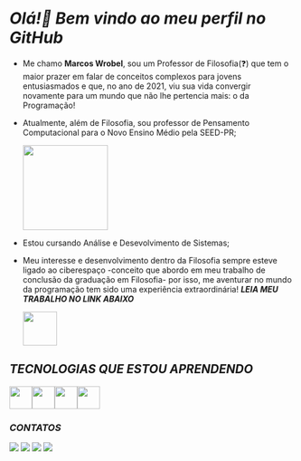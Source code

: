 # _Olá!👋  Bem vindo ao meu perfil no GitHub_

- Me chamo **Marcos Wrobel**, sou um Professor de Filosofia(:question:) que tem o maior prazer em falar de conceitos complexos para jovens entusiasmados e que, no ano de 2021, viu sua vida convergir novamente para um mundo que não lhe pertencia mais: o da Programação! 
- Atualmente, além de Filosofia, sou professor de Pensamento Computacional para o Novo Ensino Médio pela SEED-PR;

     <img src="https://media1.giphy.com/media/lQPHNPMPZ7tcIwseGn/giphy.gif?cid=790b76114456e9ecd407d055fdcb29d9fb252a3bcf897b99&rid=giphy.gif&ct=g" width=150 height=150 />

- Estou cursando Análise e Desevolvimento de Sistemas;
- Meu interesse e desenvolvimento dentro da Filosofia sempre esteve ligado ao ciberespaço -conceito que abordo em meu trabalho de conclusão da graduação em Filosofia- por isso, me aventurar no mundo da programação tem sido uma experiência extraordinária! **_LEIA MEU TRABALHO NO LINK ABAIXO_** 

     <a href="https://drive.google.com/file/d/1EfFEMddqmj14ZJf8XNDLo7F1-2-8VT1b/view?usp=sharing" target="_blank"><img src="https://img.icons8.com/external-victoruler-flat-victoruler/452/external-read-education-and-school-victoruler-flat-victoruler.png" target="_blank" weigth=60 height=60></a>

## _TECNOLOGIAS QUE ESTOU APRENDENDO_
<div>
<img src="https://cdn.jsdelivr.net/gh/devicons/devicon/icons/css3/css3-original.svg" weight=40 height=40 /><img src="https://cdn.jsdelivr.net/gh/devicons/devicon/icons/html5/html5-original.svg" weight=40 height=40/><img src="https://cdn.jsdelivr.net/gh/devicons/devicon/icons/javascript/javascript-plain.svg" weight=40 height=40 /><img src="https://cdn.jsdelivr.net/gh/devicons/devicon/icons/nodejs/nodejs-plain.svg" weight=40 height=40 />
 </div>


### _CONTATOS_
<div>
<a href="https://instagram.com/marcoswrbl" target="_blank"><img src="https://img.shields.io/badge/-Instagram-%23E4405F?style=for-the-badge&logo=instagram&logoColor=white" target="_blank"></a>
<a href="https://www.twitch.tv/marcoswrbl" target="_blank"><img src="https://img.shields.io/badge/Twitch-9146FF?style=for-the-badge&logo=twitch&logoColor=white" target="_blank"></a>
<a href = "mailto:marcos.wrobel@escola.pr.gov.br"><img src="https://img.shields.io/badge/Gmail-D14836?style=for-the-badge&logo=gmail&logoColor=white" target="_blank"></a>
<a href="https://www.linkedin.com/in/marcos-wrobel-59bb31125/" target="_blank"><img src="https://img.shields.io/badge/-LinkedIn-%230077B5?style=for-the-badge&logo=linkedin&logoColor=white" target="_blank"></a>   
</div>
          
          
 
    
          


           
          
         

<!---
MarcosWrobel/MarcosWrobel is a ✨ special ✨ repository because its `README.md` (this file) appears on your GitHub profile.
You can click the Preview link to take a look at your changes.
--->
